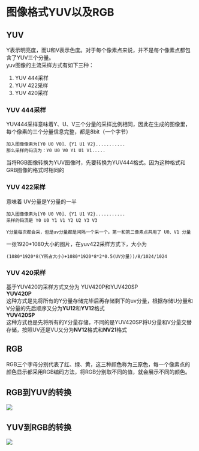 # 图像格式YUV以及RGB
## **YUV**
Y表示明亮度，而U和V表示色度。对于每个像素点来说，并不是每个像素点都包含了YUV三个分量。    
yuv图像的主流采样方式有如下三种：  
1. YUV 444采样
2. YUV 422采样
3. YUV 420采样  
### YUV 444采样
YUV444采样意味着Y、U、V三个分量的采样比例相同，因此在生成的图像里，每个像素的三个分量信息完整，都是8bit（一个字节）  

```
加入图像像素为[Y0 U0 V0]、{Y1 U1 V2}...........
那么采样的码流为：Y0 U0 V0 Y1 U1 V1.....
```
当将RGB图像转换为YUV图像时，先要转换为YUV444格式。因为这种格式和GRB图像的格式时相同的
### YUV 422采样
意味着 UV分量是Y分量的一半
```
加入图像像素为[Y0 U0 V0]、{Y1 U1 V2}...........
采样的码流是 Y0 U0 Y1 V1 Y2 U2 Y3 V3

Y分量每次都会采，但是uv分量都是间隔一个采一个。第一和第二像素点共用了 U0、V1 分量
```
一张1920*1080大小的图片，在yuv422采样方式下，大小为
```
(1080*1920*8(Y所占大小)+1080*1920*8*2*0.5(UV分量))/8/1024/1024
```
### YUV 420采样
基于YUV420的采样方式又分为 YUV420P和YUV420SP  
**YUV420P**  
这种方式是先将所有的Y分量存储完毕后再存储剩下的uv分量，根据存储U分量和V分量的先后顺序又分为**YU12**和**YV12**格式  
**YUV420SP**  
这种方式也是先将所有的Y分量存储，不同的是YUV420SP将U分量和V分量交替存储，按照UV还是VU又分为**NV12**格式和**NV21**格式

## **RGB**
RGB三个字母分别代表了红、绿、黄，这三种颜色称为三原色，每一个像素点的颜色显示都采用RGB编码方法，将RGB分别取不同的值，就会展示不同的颜色。
## RGB到YUV的转换
![](https://glumes2blog.oss-cn-shenzhen.aliyuncs.com/blog/rgba-to-yuv.webp)
## YUV到RGB的转换
![](https://glumes2blog.oss-cn-shenzhen.aliyuncs.com/blog/rgba-to-yuv-2.webp)


